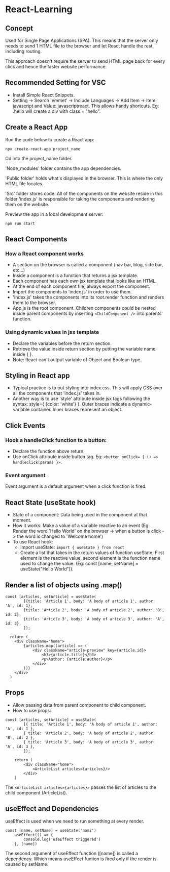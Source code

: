 # React-Learning


## Concept
Used for Single Page Applications (SPA). This means that the server only needs to send 1 HTML file to the browser and let React handle the rest, including routing.

This approach doesn't require the server to send HTML page back for every click and hence the faster website performance.


## Recommended Setting for VSC
* Install Simple React Snippets.
* Setting -> Search 'emmet' -> Include Languages -> Add Item -> Item: javascript and Value: javascriptreact. This allows handy shortcuts. Eg: .hello will create a div with class = "hello".


## Create a React App
Run the code below to create a React app:
```
npx create-react-app project_name
```
Cd into the project_name folder.

'Node_modules' folder contains the app dependencies.

'Public folder' holds what's displayed in the browser. This is where the only HTML file locates.

'Src' folder stores code. All of the components on the website reside in this folder 'index.js' is responsible for taking the components and rendering them on the website.

Preview the app in a local development server:
```
npm run start
```


## React Components

### How a React component works
* A section on the browser is called a component (nav bar, blog, side bar, etc...)
* Inside a component is a function that returns a jsx template.
* Each component has each own jsx template that looks like an HTML. 
* At the end of each component file, always export the component.
* Import the components to 'index.js' in order to use them.
* 'index.js' takes the components into its root.render function and renders them to the browser.
* App.js is the root component. Children components could be nested inside parent components by inserting `<ChildComponent />` into parents' function.

### Using dynamic values in jsx template
* Declare the variables before the return section.
* Retrieve the value inside return section by putting the variable name inside { }.
* Note: React can't output variable of Object and Boolean type.


## Styling in React app
* Typical practice is to put styling into index.css. This will apply CSS over all the components that 'index.js' takes in. 
* Another way is to use 'style' attribute inside jsx tags following the syntax: style={ {color: 'white'} }. Outer braces indicate a dynamic-variable container. Inner braces represent an object.


## Click Events
### Hook a handleClick function to a button:
* Declare the function above return.
* Use onClick attribute inside button tag. Eg: `<button onClick= { () => handleClick(param) }>`.

### Event argument
Event argument is a default argument when a click function is fired.

## React State (useState hook)
* State of a component: Data being used in the component at that moment.
* How it works: Make a value of a variable reactive to an event (Eg: Render the word 'Hello World' on the browser -> when a button is click -> the word is changed to 'Welcome home') 
* To use React hook: 
    * Import useState: `import { useState } from react` 
    * Create a list that takes in the return values of function useState. First element is the reactive value, second element is the function name used to change the value. (Eg: const [name, setName] = useState("Hello World")).

## Render a list of objects using .map()
```
const [articles, setArticle] = useState(
        [{title: 'Article 1', body: 'A body of article 1', author: 'A', id: 1},
        {title: 'Article 2', body: 'A body of article 2', author: 'B', id: 2},
        {title: 'Article 3', body: 'A body of article 3', author: 'A', id: 3},
        ]);

  return (
    <div className="home">
        {articles.map((article) => (
            <div className="article-preview" key={article.id}>
                <h3>{article.title}</h3>
                <p>Author: {article.author}</p>
            </div>
        ))}
    </div>
  )
  ```
## Props
* Allow passing data from parent component to child component.
* How to use props: 
```
const [articles, setArticle] = useState(
        [{ title: 'Article 1', body: 'A body of article 1', author: 'A', id: 1 },
        { title: 'Article 2', body: 'A body of article 2', author: 'B', id: 2 },
        { title: 'Article 3', body: 'A body of article 3', author: 'A', id: 3 },
        ]);

    return (
        <div className="home">
            <ArticleList articles={articles}/>
        </div>
    )
```
The `<ArticleList articles={articles}>` passes the list of articles to the child component (ArticleList).

## useEffect and Dependencies
useEffect is used when we need to run something at every render.
```
const [name, setName] = useState('nami')
    useEffect(() => {
        console.log('useEffect triggered')
    }, [name])
```
The second argument of useEffect function ([name]) is called a dependency. Which means useEffect funtion is fired only if the render is caused by setName.
